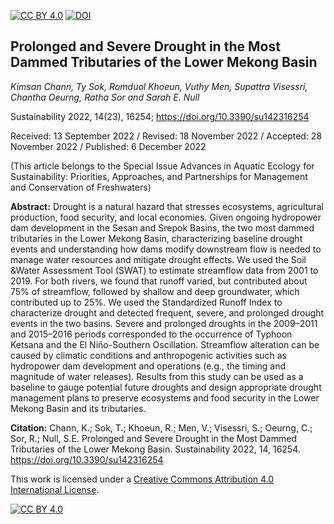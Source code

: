 [![CC BY 4.0][cc-by-shield]][cc-by] [![DOI](https://img.shields.io/badge/DOI-https://doi.org/10.3390/su142316254-blue.svg)](https://doi.org/10.3390/su142316254)


## Prolonged and Severe Drought in the Most Dammed Tributaries of the Lower Mekong Basin

*Kimsan Chann, Ty Sok, Romduol Khoeun, Vuthy Men, Supattra Visessri, Chantha Oeurng, Ratha Sor and Sarah E. Null*


Sustainability 2022, 14(23), 16254; https://doi.org/10.3390/su142316254

Received: 13 September 2022 / Revised: 18 November 2022 / Accepted: 28 November 2022 / Published: 6 December 2022

(This article belongs to the Special Issue Advances in Aquatic Ecology for Sustainability: Priorities, Approaches, and Partnerships for Management and Conservation of Freshwaters)

**Abstract:** Drought is a natural hazard that stresses ecosystems, agricultural production, food security,
and local economies. Given ongoing hydropower dam development in the Sesan and Srepok Basins,
the two most dammed tributaries in the Lower Mekong Basin, characterizing baseline drought events
and understanding how dams modify downstream flow is needed to manage water resources and
mitigate drought effects. We used the Soil &Water Assessment Tool (SWAT) to estimate streamflow
data from 2001 to 2019. For both rivers, we found that runoff varied, but contributed about 75% of
streamflow, followed by shallow and deep groundwater, which contributed up to 25%. We used the
Standardized Runoff Index to characterize drought and detected frequent, severe, and prolonged
drought events in the two basins. Severe and prolonged droughts in the 2009–2011 and 2015–2016
periods corresponded to the occurrence of Typhoon Ketsana and the El Niño-Southern Oscillation.
Streamflow alteration can be caused by climatic conditions and anthropogenic activities such as
hydropower dam development and operations (e.g., the timing and magnitude of water releases).
Results from this study can be used as a baseline to gauge potential future droughts and design
appropriate drought management plans to preserve ecosystems and food security in the Lower
Mekong Basin and its tributaries.


**Citation:** Chann, K.; Sok, T.; Khoeun, R.; Men, V.; Visessri, S.; Oeurng, C.; Sor, R.; Null, S.E. Prolonged and Severe Drought in the Most Dammed Tributaries of the Lower Mekong Basin. Sustainability 2022, 14, 16254. https://doi.org/10.3390/su142316254

This work is licensed under a [Creative Commons Attribution 4.0 International License][cc-by].

[![CC BY 4.0][cc-by-image]][cc-by]

[cc-by]: https://creativecommons.org/
[cc-by-image]: https://i.creativecommons.org/l/by/4.0/88x31.png
[cc-by-shield]: https://img.shields.io/badge/License-CC%20BY%204.0-lightgrey.svg